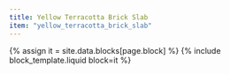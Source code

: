 ```yaml
---
title: Yellow Terracotta Brick Slab
item: "yellow_terracotta_brick_slab"
---
```


{% assign it = site.data.blocks[page.block] %}
{% include block_template.liquid block=it %}

